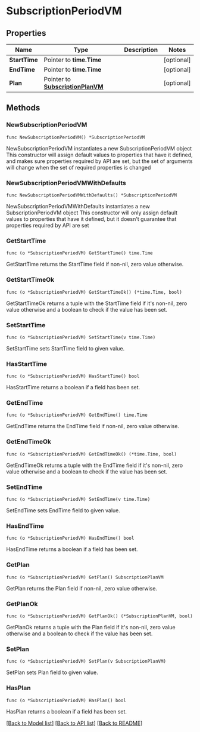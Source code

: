 # SubscriptionPeriodVM

## Properties

Name | Type | Description | Notes
------------ | ------------- | ------------- | -------------
**StartTime** | Pointer to **time.Time** |  | [optional] 
**EndTime** | Pointer to **time.Time** |  | [optional] 
**Plan** | Pointer to [**SubscriptionPlanVM**](SubscriptionPlanVM.md) |  | [optional] 

## Methods

### NewSubscriptionPeriodVM

`func NewSubscriptionPeriodVM() *SubscriptionPeriodVM`

NewSubscriptionPeriodVM instantiates a new SubscriptionPeriodVM object
This constructor will assign default values to properties that have it defined,
and makes sure properties required by API are set, but the set of arguments
will change when the set of required properties is changed

### NewSubscriptionPeriodVMWithDefaults

`func NewSubscriptionPeriodVMWithDefaults() *SubscriptionPeriodVM`

NewSubscriptionPeriodVMWithDefaults instantiates a new SubscriptionPeriodVM object
This constructor will only assign default values to properties that have it defined,
but it doesn't guarantee that properties required by API are set

### GetStartTime

`func (o *SubscriptionPeriodVM) GetStartTime() time.Time`

GetStartTime returns the StartTime field if non-nil, zero value otherwise.

### GetStartTimeOk

`func (o *SubscriptionPeriodVM) GetStartTimeOk() (*time.Time, bool)`

GetStartTimeOk returns a tuple with the StartTime field if it's non-nil, zero value otherwise
and a boolean to check if the value has been set.

### SetStartTime

`func (o *SubscriptionPeriodVM) SetStartTime(v time.Time)`

SetStartTime sets StartTime field to given value.

### HasStartTime

`func (o *SubscriptionPeriodVM) HasStartTime() bool`

HasStartTime returns a boolean if a field has been set.

### GetEndTime

`func (o *SubscriptionPeriodVM) GetEndTime() time.Time`

GetEndTime returns the EndTime field if non-nil, zero value otherwise.

### GetEndTimeOk

`func (o *SubscriptionPeriodVM) GetEndTimeOk() (*time.Time, bool)`

GetEndTimeOk returns a tuple with the EndTime field if it's non-nil, zero value otherwise
and a boolean to check if the value has been set.

### SetEndTime

`func (o *SubscriptionPeriodVM) SetEndTime(v time.Time)`

SetEndTime sets EndTime field to given value.

### HasEndTime

`func (o *SubscriptionPeriodVM) HasEndTime() bool`

HasEndTime returns a boolean if a field has been set.

### GetPlan

`func (o *SubscriptionPeriodVM) GetPlan() SubscriptionPlanVM`

GetPlan returns the Plan field if non-nil, zero value otherwise.

### GetPlanOk

`func (o *SubscriptionPeriodVM) GetPlanOk() (*SubscriptionPlanVM, bool)`

GetPlanOk returns a tuple with the Plan field if it's non-nil, zero value otherwise
and a boolean to check if the value has been set.

### SetPlan

`func (o *SubscriptionPeriodVM) SetPlan(v SubscriptionPlanVM)`

SetPlan sets Plan field to given value.

### HasPlan

`func (o *SubscriptionPeriodVM) HasPlan() bool`

HasPlan returns a boolean if a field has been set.


[[Back to Model list]](../README.md#documentation-for-models) [[Back to API list]](../README.md#documentation-for-api-endpoints) [[Back to README]](../README.md)


